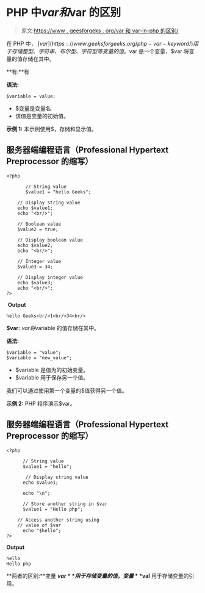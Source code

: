 # PHP 中$var 和$var 的区别

> 原文:[https://www . geesforgeks . org/var 和 var-in-php 的区别/](https://www.geeksforgeeks.org/difference-between-var-and-var-in-php/)

在 PHP 中， [$var](https://www.geeksforgeeks.org/php-var-keyword/) 用于存储整型、字符串、布尔型、字符型等变量的值。$var 是一个变量，$var 将变量的值存储在其中。

**有:**有

**语法:**

```
$variable = value;
```

*   $变量是变量名
*   该值是变量的初始值。

**示例 1:** 本示例使用$，存储和显示值。

## 服务器端编程语言（Professional Hypertext Preprocessor 的缩写）

```
<?php 

       // String value
       $value1 = "hello Geeks";  

    // Display string value
    echo $value1; 
    echo "<br/>";

    // Boolean value
    $value2 = true;       

    // Display boolean value
    echo $value2;  
    echo "<br/>";

    // Integer value
    $value3 = 34;    

    // Display integer value
    echo $value3; 
    echo "<br/>";
?>
```

 **Output**

```
hello Geeks<br/>1<br/>34<br/>
```

**$var:** $var 将$variable 的值存储在其中。

**语法:**

```
$variable = "value";  
$variable = "new_value";
```

*   $variable 是值为的初始变量。
*   $variable 用于保存另一个值。

我们可以通过使用第一个变量的$值获得另一个值。

**示例 2:** PHP 程序演示$var。

## 服务器端编程语言（Professional Hypertext Preprocessor 的缩写）

```
<?php 

      // String value
      $value1 = "hello";  

       // Display string value
      echo $value1; 

      echo "\n";

      // Store another string in $var
      $value1 = "Hello php";

    // Access another string using
    // value of $var
      echo "$hello";
?>
```

**Output**

```
hello
Hello php
```

**两者的区别:**变量 **$var** 用于存储变量的值，变量 **$val** 用于存储变量的引用。